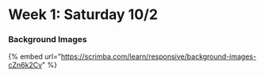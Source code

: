 # Week 1: Saturday 10/2

### Background Images

{% embed url="https://scrimba.com/learn/responsive/background-images-cZn6k2Cv" %}

